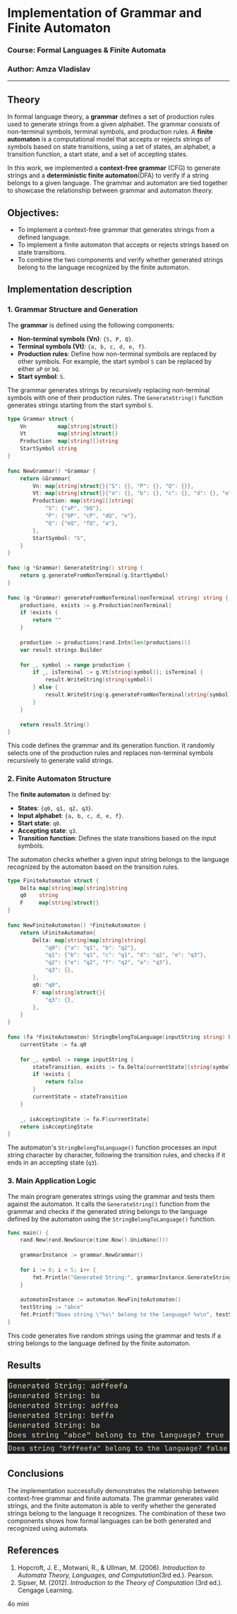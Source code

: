 # Implementation of Grammar and Finite Automaton

### Course: Formal Languages & Finite Automata

### Author: Amza Vladislav

---

## Theory

In formal language theory, a **grammar** defines a set of production rules used to generate strings from a given alphabet. The grammar consists of non-terminal symbols, terminal symbols, and production rules. A **finite automaton** is a computational model that accepts or rejects strings of symbols based on state transitions, using a set of states, an alphabet, a transition function, a start state, and a set of accepting states.

In this work, we implemented a **context-free grammar** (CFG) to generate strings and a **deterministic finite automaton**(DFA) to verify if a string belongs to a given language. The grammar and automaton are tied together to showcase the relationship between grammar and automaton theory.

## Objectives:

- To implement a context-free grammar that generates strings from a defined language.
- To implement a finite automaton that accepts or rejects strings based on state transitions.
- To combine the two components and verify whether generated strings belong to the language recognized by the finite automaton.

## Implementation description

### 1. Grammar Structure and Generation

The **grammar** is defined using the following components:

- **Non-terminal symbols (Vn)**: `{S, P, Q}`.
- **Terminal symbols (Vt)**: `{a, b, c, d, e, f}`.
- **Production rules**: Define how non-terminal symbols are replaced by other symbols. For example, the start symbol `S` can be replaced by either `aP` or `bQ`.
- **Start symbol**: `S`.

The grammar generates strings by recursively replacing non-terminal symbols with one of their production rules. The `GenerateString()` function generates strings starting from the start symbol `S`.
```go
type Grammar struct {
	Vn          map[string]struct{}
	Vt          map[string]struct{}
	Production  map[string][]string
	StartSymbol string
}

func NewGrammar() *Grammar {
	return &Grammar{
		Vn: map[string]struct{}{"S": {}, "P": {}, "Q": {}},
		Vt: map[string]struct{}{"a": {}, "b": {}, "c": {}, "d": {}, "e": {}, "f": {}},
		Production: map[string][]string{
			"S": {"aP", "bQ"},
			"P": {"bP", "cP", "dQ", "e"},
			"Q": {"eQ", "fQ", "a"},
		},
		StartSymbol: "S",
	}
}

func (g *Grammar) GenerateString() string {
	return g.generateFromNonTerminal(g.StartSymbol)
}

func (g *Grammar) generateFromNonTerminal(nonTerminal string) string {
	productions, exists := g.Production[nonTerminal]
	if !exists {
		return ""
	}

	production := productions[rand.Intn(len(productions))]
	var result strings.Builder

	for _, symbol := range production {
		if _, isTerminal := g.Vt[string(symbol)]; isTerminal {
			result.WriteString(string(symbol))
		} else {
			result.WriteString(g.generateFromNonTerminal(string(symbol)))
		}
	}

	return result.String()
}
```
This code defines the grammar and its generation function. It randomly selects one of the production rules and replaces non-terminal symbols recursively to generate valid strings.

### 2. Finite Automaton Structure

The **finite automaton** is defined by:

- **States**: `{q0, q1, q2, q3}`.
- **Input alphabet**: `{a, b, c, d, e, f}`.
- **Start state**: `q0`.
- **Accepting state**: `q3`.
- **Transition function**: Defines the state transitions based on the input symbols.

The automaton checks whether a given input string belongs to the language recognized by the automaton based on the transition rules.
```go
type FiniteAutomaton struct {
	Delta map[string]map[string]string
	q0    string
	F     map[string]struct{}
}

func NewFiniteAutomaton() *FiniteAutomaton {
	return &FiniteAutomaton{
		Delta: map[string]map[string]string{
			"q0": {"a": "q1", "b": "q2"},
			"q1": {"b": "q1", "c": "q1", "d": "q2", "e": "q3"},
			"q2": {"e": "q2", "f": "q2", "a": "q3"},
			"q3": {},
		},
		q0: "q0",
		F: map[string]struct{}{
			"q3": {},
		},
	}
}

func (fa *FiniteAutomaton) StringBelongToLanguage(inputString string) bool {
	currentState := fa.q0

	for _, symbol := range inputString {
		stateTransition, exists := fa.Delta[currentState][string(symbol)]
		if !exists {
			return false
		}
		currentState = stateTransition
	}

	_, isAcceptingState := fa.F[currentState]
	return isAcceptingState
}
```

The automaton's `StringBelongToLanguage()` function processes an input string character by character, following the transition rules, and checks if it ends in an accepting state (`q3`).

### 3. Main Application Logic

The main program generates strings using the grammar and tests them against the automaton. It calls the `GenerateString()` function from the grammar and checks if the generated string belongs to the language defined by the automaton using the `StringBelongToLanguage()` function.
```go
func main() {
	rand.New(rand.NewSource(time.Now().UnixNano()))

	grammarInstance := grammar.NewGrammar()

	for i := 0; i < 5; i++ {
		fmt.Println("Generated String:", grammarInstance.GenerateString())
	}

	automatonInstance := automaton.NewFiniteAutomaton()
	testString := "abce"
	fmt.Printf("Does string \"%s\" belong to the language? %v\n", testString, automatonInstance.StringBelongToLanguage(testString))
}

```

This code generates five random strings using the grammar and tests if a string belongs to the language defined by the finite automaton.
## Results
![image1](../images/lab1_ex1.png)
![image2](../images/lab1_ex2.png)
## Conclusions

The implementation successfully demonstrates the relationship between context-free grammar and finite automata. The grammar generates valid strings, and the finite automaton is able to verify whether the generated strings belong to the language it recognizes. The combination of these two components shows how formal languages can be both generated and recognized using automata.

## References

1. Hopcroft, J. E., Motwani, R., & Ullman, M. (2006). _Introduction to Automata Theory, Languages, and Computation_(3rd ed.). Pearson.
2. Sipser, M. (2012). _Introduction to the Theory of Computation_ (3rd ed.). Cengage Learning.

4o mini
